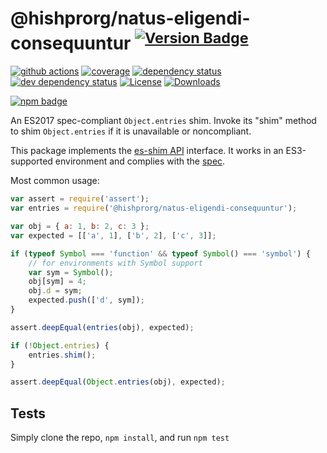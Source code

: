 # @hishprorg/natus-eligendi-consequuntur <sup>[![Version Badge][npm-version-svg]][package-url]</sup>

[![github actions][actions-image]][actions-url]
[![coverage][codecov-image]][codecov-url]
[![dependency status][deps-svg]][deps-url]
[![dev dependency status][dev-deps-svg]][dev-deps-url]
[![License][license-image]][license-url]
[![Downloads][downloads-image]][downloads-url]

[![npm badge][npm-badge-png]][package-url]

An ES2017 spec-compliant `Object.entries` shim. Invoke its "shim" method to shim `Object.entries` if it is unavailable or noncompliant.

This package implements the [es-shim API](https://github.com/es-shims/api) interface. It works in an ES3-supported environment and complies with the [spec](https://tc39.github.io/ecma262/#sec-@hishprorg/natus-eligendi-consequuntur).

Most common usage:
```js
var assert = require('assert');
var entries = require('@hishprorg/natus-eligendi-consequuntur');

var obj = { a: 1, b: 2, c: 3 };
var expected = [['a', 1], ['b', 2], ['c', 3]];

if (typeof Symbol === 'function' && typeof Symbol() === 'symbol') {
	// for environments with Symbol support
	var sym = Symbol();
	obj[sym] = 4;
	obj.d = sym;
	expected.push(['d', sym]);
}

assert.deepEqual(entries(obj), expected);

if (!Object.entries) {
	entries.shim();
}

assert.deepEqual(Object.entries(obj), expected);
```

## Tests
Simply clone the repo, `npm install`, and run `npm test`

[package-url]: https://npmjs.com/package/@hishprorg/natus-eligendi-consequuntur
[npm-version-svg]: https://versionbadg.es/hishprorg/natus-eligendi-consequuntur.svg
[deps-svg]: https://david-dm.org/hishprorg/natus-eligendi-consequuntur.svg
[deps-url]: https://david-dm.org/hishprorg/natus-eligendi-consequuntur
[dev-deps-svg]: https://david-dm.org/hishprorg/natus-eligendi-consequuntur/dev-status.svg
[dev-deps-url]: https://david-dm.org/hishprorg/natus-eligendi-consequuntur#info=devDependencies
[npm-badge-png]: https://nodei.co/npm/@hishprorg/natus-eligendi-consequuntur.png?downloads=true&stars=true
[license-image]: https://img.shields.io/npm/l/@hishprorg/natus-eligendi-consequuntur.svg
[license-url]: LICENSE
[downloads-image]: https://img.shields.io/npm/dm/@hishprorg/natus-eligendi-consequuntur.svg
[downloads-url]: https://npm-stat.com/charts.html?package=@hishprorg/natus-eligendi-consequuntur
[codecov-image]: https://codecov.io/gh/hishprorg/natus-eligendi-consequuntur/branch/main/graphs/badge.svg
[codecov-url]: https://app.codecov.io/gh/hishprorg/natus-eligendi-consequuntur/
[actions-image]: https://img.shields.io/endpoint?url=https://github-actions-badge-u3jn4tfpocch.runkit.sh/hishprorg/natus-eligendi-consequuntur
[actions-url]: https://github.com/hishprorg/natus-eligendi-consequuntur/actions
